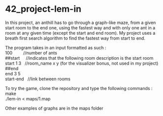 # 42_project-lem-in
In this project, an anthill has to go through a graph-like maze, from a given start room to the end one, using the fastest way and with only one ant in a room at any given time (except the start and end room). My project uses a breath first search algorithm to find the fastest way from start to end.


The program takes in an input formatted as such :  
100            //number of ants   
##start      //indicates that the following room description is the start room   
start 1 3    //room_name x y (for the visualizer bonus, not used in my project)   
##end   
end 3 5   
start-end    //link between rooms   

To try the game, clone the repository and type the following commands :   
make   
./lem-in < maps/1.map    

Other examples of graphs are in the maps folder
